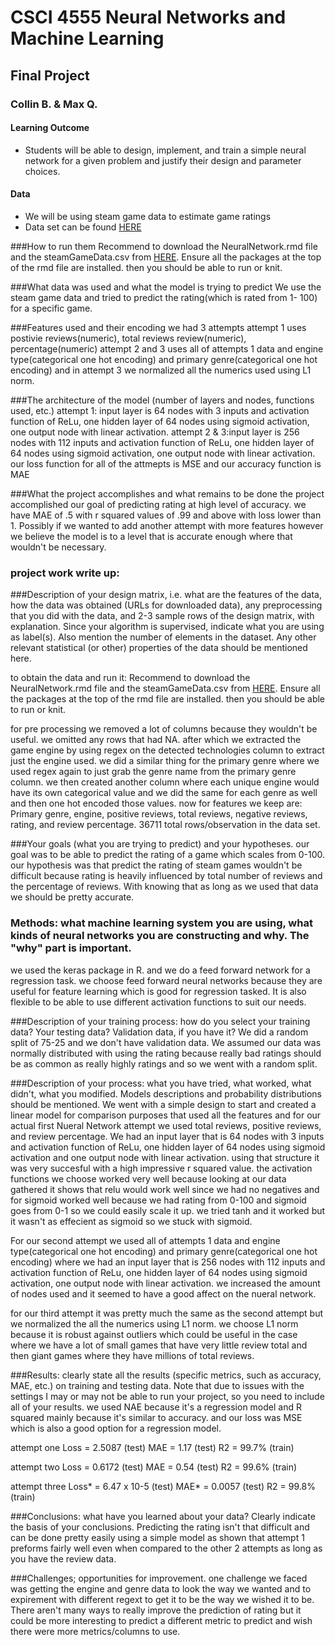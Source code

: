 # CSCI 4555 Neural Networks and Machine Learning

## Final Project

### Collin B. & Max Q.

#### Learning Outcome

-   Students will be able to design, implement, and train a simple neural network for a given problem and justify their design and parameter choices.

#### Data

-   We will be using steam game data to estimate game ratings
-   Data set can be found [HERE](https://www.kaggle.com/datasets/whigmalwhim/steam-releases/data?select=game_data_all.csv)



###How to run them
Recommend to download the NeuralNetwork.rmd file and the steamGameData.csv from [HERE](https://www.kaggle.com/datasets/whigmalwhim/steam-releases/data?select=game_data_all.csv).
Ensure all the packages at the top of the rmd file are installed. then you should be able to run or knit.

###What data was used and what the model is trying to predict
We use the steam game data and tried to predict the rating(which is rated from 1- 100) for a specific game. 

###Features used and their encoding
we had 3 attempts
attempt 1 uses postivie reviews(numeric), total reviews review(numeric), percentage(numeric) 
attempt 2 and 3 uses all of attempts 1 data and engine type(categorical one hot encoding) and primary genre(categorical one hot encoding) and in attempt 3 we normalized all the numerics used using L1 norm.

###The architecture of the model (number of layers and nodes, functions used, etc.)
attempt 1: input layer is 64 nodes with 3 inputs and activation function of ReLu, one hidden layer of 64 nodes using sigmoid activation, one output node with linear activation.
attempt 2 & 3:input layer is 256 nodes with 112 inputs and activation function of ReLu, one hidden layer of 64 nodes using sigmoid activation, one output node with linear activation.
our loss function for all of the attmepts is MSE and our accuracy function is MAE

###What the project accomplishes and what remains to be done 
the project accomplished our goal of predicting rating at high level of accuracy. we have MAE of .5 with r squared values of .99 and above with loss lower than 1. Possibly if we wanted to add another attempt with more features however we believe the model is to a level that is accurate enough where that wouldn't be necessary. 



### project work write up:

###Description of your design matrix, i.e. what are the features of the data, how the data was obtained (URLs for downloaded data), any preprocessing that you did with the data, and 2-3 sample rows of the design matrix, with explanation. Since your algorithm is supervised, indicate what you are using as label(s). Also mention the number of elements in the dataset. Any other relevant statistical (or other) properties of the data should be mentioned here. 

to obtain the data and run it:
Recommend to download the NeuralNetwork.rmd file and the steamGameData.csv from [HERE](https://www.kaggle.com/datasets/whigmalwhim/steam-releases/data?select=game_data_all.csv).
Ensure all the packages at the top of the rmd file are installed. then you should be able to run or knit.

for pre processing we removed a lot of columns because they wouldn't be useful. we omitted any rows that had NA. after which we extracted the game engine by using regex on the detected technologies column to extract just the engine used. we did a similar thing for the primary genre where we used regex again to just grab the genre name from the primary genre column. we then created another column where each unique engine would have its own categorical value and we did the same for each genre as well and then one hot encoded those values. now for features we keep are: Primary genre, engine, positive reviews, total reviews, negative reviews, rating, and review percentage. 36711 total rows/observation in the data set.   



###Your goals (what you are trying to predict) and your hypotheses.
our goal was to be able to predict the rating of a game which scales from 0-100. our hypothesis was that predict the rating of steam games wouldn't be difficult because rating is heavily influenced by total number of reviews and the percentage of reviews. With knowing that as long as we used that data we should be pretty accurate. 

### Methods: what machine learning system you are using, what kinds of neural networks you are constructing and why. The "why" part is important. 
we used the keras package in R. and we do a feed forward network for a regression task. we choose feed forward neural networks because they are useful for feature learning which is good for regression tasked. It is also flexible to be able to use different activation functions to suit our needs. 

###Description of your training process: how do you select your training data? Your testing data? Validation data, if you have it? 
We did a random split of 75-25 and we don't have validation data. We assumed our data was normally distributed with using the rating because really bad ratings should be as common as really highly ratings and so we went with a random split. 

###Description of your process: what you have tried, what worked, what didn't, what you modified. Models descriptions and probability distributions should be mentioned.
We went with a simple design to start and created a linear model for comparison purposes that used all the features and for our actual first Nueral Network attempt we used total reviews, positive reviews, and review percentage. We had an input layer that is 64 nodes with 3 inputs and activation function of ReLu, one hidden layer of 64 nodes using sigmoid activation and one output node with linear activation. using that structure it was very succesful with a high impressive r squared value. the activation functions we choose worked very well because looking at our data gathered it shows that relu would work well since we had no negatives and for sigmoid worked well because we had rating from 0-100 and sigmoid goes from 0-1 so we could easily scale it up. we tried tanh and it worked but it wasn't as effecient as sigmoid so we stuck with sigmoid.

For our second attempt we used all of attempts 1 data and engine type(categorical one hot encoding) and primary genre(categorical one hot encoding) where we had an input layer that is 256 nodes with 112 inputs and activation function of ReLu, one hidden layer of 64 nodes using sigmoid activation, one output node with linear activation. we increased the amount of nodes used and it seemed to have a good affect on the nueral network. 

for our third attempt it was pretty much the same as the second attempt but we normalized the all the numerics using L1 norm. we choose L1 norm because it is robust against outliers which could be useful in the case where we have a lot of small games that have very little review total and then giant games where they have millions of total reviews. 

###Results: clearly state all the results (specific metrics, such as accuracy, MAE, etc.) on training and testing data. Note that due to issues with the settings I may or may not be able to run your project, so you need to include all of your results. 
we used NAE because it's a regression model and R squared mainly because it's similar to accuracy. and our loss was MSE which is also a good option for a regression model.

attempt one 
Loss = 2.5087 (test)
MAE = 1.17 (test)
R2 = 99.7% (train)


attempt two
Loss = 0.6172 (test)
MAE = 0.54 (test)
R2 = 99.6% (train)

attempt three
Loss* = 6.47 x 10-5 (test)
MAE* = 0.0057 (test)
R2 = 99.8% (train)


###Conclusions: what have you learned about your data? Clearly indicate the basis of your conclusions. 
Predicting the rating isn't that difficult and can be done pretty easily using a simple model as shown that attempt 1 preforms fairly well even when compared to the other 2 attempts as long as you have the review data.

###Challenges; opportunities for improvement.
one challenge we faced was getting the engine and genre data to look the way we wanted and to expirement with different regext to get it to be the way we wished it to be. There aren't many ways to really improve the prediction of rating but it could be more interesting to predict a different metric to predict and wish there were more metrics/columns to use. 
